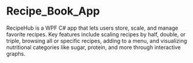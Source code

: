 # Recipe_Book_App
RecipeHub is a WPF C# app that lets users store, scale, and manage favorite recipes. Key features include scaling recipes by half, double, or triple, browsing all or specific recipes, adding to a menu, and visualizing nutritional categories like sugar, protein, and more through interactive graphs.
